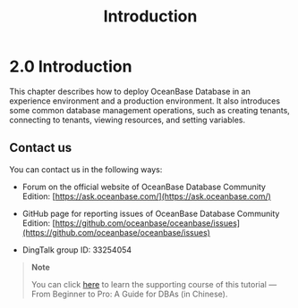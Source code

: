 ﻿---
title: Introduction
weight: 1
---

# 2.0 Introduction

This chapter describes how to deploy OceanBase Database in an experience environment and a production environment. It also introduces some common database management operations, such as creating tenants, connecting to tenants, viewing resources, and setting variables.

## Contact us

You can contact us in the following ways:

* Forum on the official website of OceanBase Database Community Edition: [https://ask.oceanbase.com/](https://ask.oceanbase.com/)

* GitHub page for reporting issues of OceanBase Database Community Edition: [https://github.com/oceanbase/oceanbase/issues](https://github.com/oceanbase/oceanbase/issues)
* DingTalk group ID: 33254054

> **Note**
>
> You can click [here](https://open.oceanbase.com/course/275) to learn the supporting course of this tutorial — From Beginner to Pro: A Guide for DBAs (in Chinese).